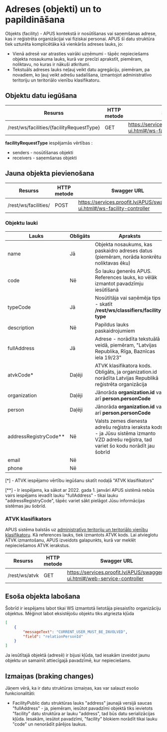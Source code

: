 # Adreses (objekti) un to papildināšana

Objekts (facility) - APUS kontekstā ir nosūtīšanas vai saņemšanas adrese, kas ir reģistrēta organizācijai vai fiziskai personai. 
APUS šī datu struktūra tiek uzturēta komplicētāka kā vienkāršs adreses lauks, jo:
* Vienā adresē var atrasties vairāki uzņēmumi - tāpēc nepieciešams objekta nosaukuma lauks, kurā var precīzi aprakstīt, piemēram, noliktavu, no kuras ir nākuši atkritumi.
* Tekstuāls adreses lauks neļauj veikt datu agregāciju, piemēram, pa novadiem, ko ļauj veikt adrešu sadalīšana, izmantojot administratīvo teritoriju un teritoriālo vienību klasifikatoru.

## Objektu datu iegūšana

| Resurss                                   | HTTP metode   | Swagger URL                                                              |
| ---                                       | ---           | ---                                                                      |
| /rest/ws/facilities/{facilityRequestType} | GET           | https://services.proofit.lv/APUS/swagger-ui.html#/ws-facility-controller |

**facilityRequestType** iespējamās vērtības :
* senders - nosūtīšanas objekti
* receivers - saņemšanas objekti

## Jauna objekta pievienošana

| Resurss              | HTTP metode   | Swagger URL                                                              |
| ---                  | ---           | ---                                                                      |
| /rest/ws/facilities/ | POST          | https://services.proofit.lv/APUS/swagger-ui.html#/ws-facility-controller |

### Objektu lauki

| Lauks                 | Obligāts | Apraksts                                                                                                                                 |
| ---                   | ---      | ---                                                                                                                                      |
| name                  | Jā       | Objekta nosaukums, kas paskaidro adreses datus (piemēram, norāda konkrētu noliktavas ēku)                                                |
| code                  | Nē       | Šo lauku ģenerēs APUS. References lauks, ko vēlāk izmantot pavadzīmju iesūtīšanā                                                         |
| typeCode              | Jā       | Nosūtītāja vai saņēmēja tips - skatīt **/rest/ws/classifiers/facility-type**                                                             |
| description           | Nē       | Papildus lauks paskaidrojumiem                                                                                                           |
| fullAddress           | Jā       | Adrese - norādīta tekstuālā veidā, piemēram, "Latvijas Republika, Rīga, Baznīcas iela 19/23"                                             | 
| atvkCode*             | Daļēji   | ATVK klasifikatora kods. Obligāts, ja organization.id norādīta Latvijas Republikā reģistrēta organizācija                                |
| organization          | Daļēji   | Jānorāda **organization.id** vai arī **person.personCode**                                                                               |
| person                | Daļēji   | Jānorāda **organization.id** vai arī **person.personCode**                                                                               |
| addressRegistryCode** | Nē       | Valsts zemes dienesta adrešu reģistra ieraksta kods - ja Jūsu sistēma izmanto VZD adrešu reģistra, tad variet šo kodu norādīt jau šobrīd |
| email                 | Nē       |                                                                                                                                          |
| phone                 | Nē       |                                                                                                                                          |

[*] - ATVK iespējamo vērtību iegūšanu skatīt nodaļā "ATVK klasifikators"

[**] - Ir iespējams, ka sākot ar 2022. gada 1. janvāri APUS sistēmā nebūs vairs iespējams ievadīt lauku "fullAddress" - tikai lauku "addressRegistryCode", tāpēc variet sākt pielāgot Jūsu informācijas sistēmas jau šobrīd.

### ATVK klasifikators
APUS sistēma balstās uz [administratīvo teritoriju un teritoriālo vienību klasifikatoru](https://www.csb.gov.lv/lv/statistika/klasifikacijas/atvk).
Kā references lauks, tiek izmantots ATVK kods.
Lai atvieglotu ATVK izmantošanu, APUS izveidots galapunkts, kurā var meklēt nepieciešamos ATVK ierakstus.

| Resurss       | HTTP metode | Swagger URL                                                              |
| ---           | ---         | ---                                                                      |
| /rest/ws/atvk | GET         | https://services.proofit.lv/APUS/swagger-ui.html#/web-service-controller |

## Esoša objekta labošana
Šobrīd ir iespējams labot tikai WS izmantotā lietotāja piesaistīto organizāciju objektus. Mēģinot labot eksistējošu objektu tiks atgriezta kļūda
```json
[
    {
        "messageText": "CURRENT_USER_MUST_BE_INVOLVED", 
        "field": "relationPersonId"
    }
]
```
Ja iesūtītajā objektā (adresē) ir bijusi kļūda, tad iesakām izveidot jaunu objektu un samainīt attiecīgajā pavadzīmē, kur nepieciešams.

## Izmaiņas (braking changes)
Jāņem vērā, ka ir datu struktūras izmaiņas, kas var salauzt esošo funkcionalitāti:
* FacilityPublic datu struktūras lauks "address" jaunajā versijā saucas "fullAddress" - ja, piemēram, iesūtot pavadzīmi objektā tiks ievietots "facility" datu struktūra ar lauku "address", tad būs datu serializācijas kļūda.
Iesakām, iesūtot pavadzīmi, "facility" blokiem norādīt tikai lauku "code" un nenorādīt pārējos laukus.
